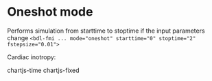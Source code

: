 # Oneshot mode

Performs simulation from starttime to stoptime if the input parameters change `<bdl-fmi ... mode="oneshot" starttime="0" stoptime="2" fstepsize="0.01">`

<bdl-fmi id="id4" src="BurkhoffFMI.js"
fminame="Cardiovascular_Model_Burkhoff_HemodynamicsBurkhoff_0shallow"
tolerance="0.0000001" guid="{b5629132-3ba6-4153-87c2-f3ff108e1920}"
valuereferences="33554435,637534265,637534241,637534290,16777312"
valuelabels="Left Ventricle Volume,Pressure in Left Ventricle,Pressure in Aorta, Pressure in Left Atria, Heart Rate"
inputs="id1,16777312,1,60;idlve,16777310,2.053e+8,100,t;idlve,16777306,3.333e+7,100,t;idlve,16777302,5.066e+7,100,t;idlve,16777298,2.666e+7,100,t" mode="oneshot" starttime="0" stoptime="10" fstepsize="0.05"></bdl-fmi>

<bdl-range id="id1" min="40" max="180" step="1" default="60" title="Srdeční tep:"></bdl-range>

Cardiac inotropy:<bdl-range id="idlve" title="(%)" min="50" max="200" default="100" step="0.1"></bdl-range>


<div class="w3-row">
<div class="w3-half">
  chartjs-time
<bdl-chartjs-time
  id="id10"
  width="700"
  height="400"
  fromid="id4"
  labels="Pressure in Aorta,Pressure in Left Ventricle,Pressure in Left Atria"
  initialdata="0,1,2,3,4;2,2,2,2;3,2,4;1,5,3;2,2,3,2"
  refindex="1"
  refvalues="3"
  ylabel="tlak (mmHg)"
  xlabel="čas (s)"
  convertors="0.00750062,1;0.00750062,1;0.00750062,1"></bdl-chartjs-time>
chartjs-fixed
<bdl-chartjs-fixed
  id="id11"
  width="700"
  height="400"
  fromid="id4"
  refindex="1"
  refvalues="3"
  maxdata="40"
></bdl-chartjs-fixed>

</div>
</div>
